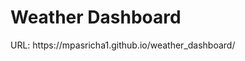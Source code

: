 <h1>Weather Dashboard</h1> 
<p>URL: https://mpasricha1.github.io/weather_dashboard/</p>
<img src="/mpasricha1/weather_dashboard/assets/images/dashboard.png>
<h2>Overview</h2>
<h3>Technologies Used</h3> 
<ul>
	<li>Bootstrap</li>
	<li>HTML</li>
	<li>JQuery</li>
	<li>AJAX</li>
	<li>CSS</li>
</ul>
<h3>Objective</h3>
<p>The objective of this assignment was to create a weather dashboard that displays the current weather and a 5 day forcast using the Openweather API. A user is able to search for a city 
and the current weather for the day as well as the 5 day forcast is displayed on the page. Also the users previous searches are stored on the side bar and a user can click a previous search
to jump back to that cities weather report. The UV Index is also color coded for favorable, moderate and severe. 
<h3>API Used</h3>
<p>URL https://openweathermap.org/api</p>
<h4>Endpoints used</h4>
<ul>
	<li>https://openweathermap.org/current</li>
	<li>https://openweathermap.org/forecast5</li>
	<li>https://openweathermap.org/api/uvi</li>
</ul>
<p>Three end points were used to gather all the date needed for this assignment. The first was the current weather endpoint. This is used to get the current weather from the selected city.
The second endpoint was used to get the five day weather report for the selected city. The final endpoint used was the uv index endpoint.</p> 
</p>The selected city is used as a parameter for the API call, once the data is returned, the lat and lon are taken from the returned data and used as the parameters for the UV Index endpoint.</p>
<h3>Files</h3>
<h4>HTML</h4> 
<ul>
	<li>index.html</li>
</ul> 
<p>This is the only html page for the app. This file contains all the code for the page and has dynamically created content.On the page is a second for the search box as well as the 
previous search. The current weather forcast and a final box for 5 weather forcast</p>
<h4>Javascript</h4> 
<ul>
	<li>script.js</li>
</ul>
<p>There is one javascript file as well that handles all the api calls and dynamically creating all the content on the page. Ajax was used to handle all the api calls, there are three functions 
that use AJAX: getOneDayData, getFiveDayDate and getUVData. Each one of these has its own AJAX Get request that pulls data from the open weather API then renders the information on that page</p> 
<p>There are few other helper functions that perform various tasks on the page such as loading the last searched city when the page is loaded and rendering it to the page, storing date and various 
conversion functions that covert the temp and date formats.</p>




